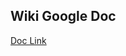 ## Wiki Google Doc
[Doc Link](https://docs.google.com/document/d/12xxDCDPCWenFj4NRXhZs4b5nKSLCa3EZ_gHlkjbrVNk/edit?usp=sharing)

